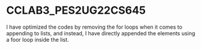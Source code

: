 # CCLAB3_PES2UG22CS645

I have optimized the codes by removing the for loops when it comes to appending to lists, and instead, I have directly appended the elements using a foor loop inside the list.

